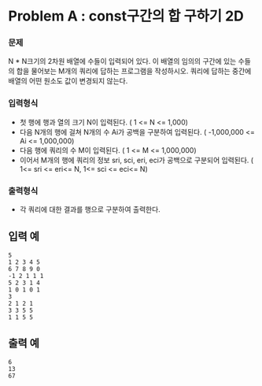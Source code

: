 # Problem A : const구간의 합 구하기 2D 

### **문제**
N * N크기의 2차원 배열에 수들이 입력되어 있다. 이 배열의 임의의 구간에 있는 수들의 합을 물어보는 M개의 쿼리에 답하는 프로그램을 작성하시오. 쿼리에 답하는 중간에 배열의 어떤 원소도 값이 변경되지 않는다.


### **입력형식**

- 첫 행에 행과 열의 크기 N이 입력된다. ( 1 <= N <= 1,000)
- 다음 N개의 행에 걸쳐 N개의 수 Ai가 공백을 구분하여 입력된다. ( -1,000,000 <= Ai <= 1,000,000)
- 다음 행에 쿼리의 수 M이 입력된다. ( 1 <= M <= 1,000,000)
- 이어서 M개의 행에 쿼리의 정보 sri, sci, eri, eci가 공백으로 구분되어 입력된다. ( 1<= sri &lt;= eri<= N, 1<= sci <= eci<= N)

### **출력형식**

- 각 쿼리에 대한 결과를 행으로 구분하여 출력한다.


## **입력 예**
```
5
1 2 3 4 5
6 7 8 9 0
-1 2 1 1 1
5 2 3 1 4
1 0 1 0 1
3
2 1 2 1
3 3 5 5
1 1 5 5
```

## **출력 예**
```
6
13
67
```
